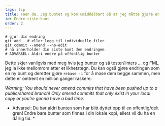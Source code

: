 ```yaml
---
tags: tip
title: Faen da, Jeg buntet og kom umiddelbart på at jeg måtte gjøre en liten endring! 
id: Endre-siste-bunt
order: 2
---
```


```git
# gjør din endring
git add . # eller legg til individuelle filer
git commit --amend --no-edit
# nå innerholder din siste bunt den endringen
# ADVARSEL: Aldri endre på offentlig bunter
```

Dette skjer vanligvis med meg hvis jeg bunter og så tester/linters ... og FML, jeg la ikke mellomrom etter et likhetstegn. Du kan også gjøre endringen som en ny bunt og deretter gjøre `rebase -i` for å mose dem begge sammen, men dette er omtrent en million ganger raskere. 

*Warning: You should never amend commits that have been pushed up to a public/shared branch! Only amend commits that only exist in your local copy or you're gonna have a bad time.*

* Advarsel: Du bør aldri bunten som har blitt dyttet opp til en offentlig/delt gren! Endre bare bunter som finnes i din lokale kopi, ellers vil du ha en dårlig tid. * 